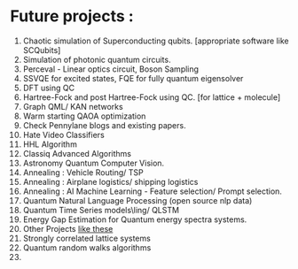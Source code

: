 # Future projects :

1. Chaotic simulation of Superconducting qubits. [appropriate software like SCQubits]
2. Simulation of photonic quantum circuits.
3. Perceval - Linear optics circuit, Boson Sampling
4. SSVQE for excited states, FQE for fully quantum eigensolver
5. DFT using QC
6. Hartree-Fock and post Hartree-Fock using QC. [for lattice + molecule]
7. Graph QML/ KAN networks
8. Warm starting QAOA optimization
9. Check Pennylane blogs and existing papers.
10. Hate Video Classifiers
11. HHL Algorithm
12. Classiq Advanced Algorithms
13. Astronomy Quantum Computer Vision.
14. Annealing : Vehicle Routing/ TSP
15. Annealing : Airplane logistics/ shipping logistics
16. Annealing : AI Machine Learning - Feature selection/ Prompt selection.
17. Quantum Natural Language Processing (open source nlp data)
18. Quantum Time Series models\ling/ QLSTM
19. Energy Gap Estimation for Quantum energy spectra systems.
20. Other Projects [like these](https://arxiv.org/abs/2203.17181)
21. Strongly correlated lattice systems
22. Quantum random walks algorithms
23. 
